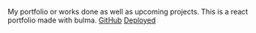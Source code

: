 My portfolio or works done as well as upcoming projects. This is a react portfolio made with bulma.
[GitHub](https://github.com/spicystephy/portfolio)
[Deployed](https://clever-agnesi-af5670.netlify.app)
